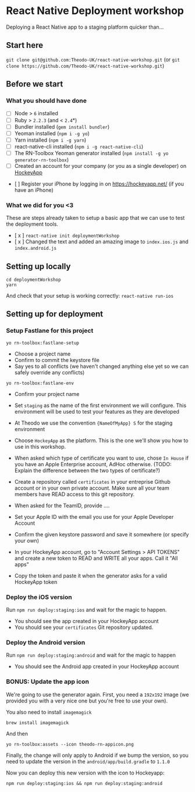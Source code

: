 # React Native Deployment workshop

Deploying a React Native app to a staging platform quicker than...

## Start here

`git clone git@github.com:Theodo-UK/react-native-workshop.git`
(or `git clone https://github.com/Theodo-UK/react-native-workshop.git`)

## Before we start

### What you should have done

- [ ] Node > `6` installed
- [ ] Ruby > `2.2.3` (and < `2.4`*)
- [ ] Bundler installed (`gem install bundler`)
- [ ] Yeoman installed (`npm i -g yo`)
- [ ] Yarn installed (`npm i -g yarn`)
- [ ] react-native-cli installed (`npm i -g react-native-cli`)
- [ ] The RN-Toolbox Yeoman generator installed (`npm install -g yo generator-rn-toolbox`)
- [ ] Created an account for your company (or you as a single developer) on [HockeyApp](https://hockeyapp.net/)
- [ ] Register your iPhone by logging in on https://hockeyapp.net/ (if you have an iPhone)

### What we did for you <3

These are steps already taken to setup a basic app that we can use to test the deployment tools.

- [ x ] `react-native init deploymentWorkshop`
- [ x ] Changed the text and added an amazing image to `index.ios.js` and `index.android.js`

## Setting up locally

```
cd deploymentWorkshop
yarn
```

And check that your setup is working correctly: `react-native run-ios`

## Setting up for deployment

### Setup Fastlane for this project

`yo rn-toolbox:fastlane-setup`

- Choose a project name
- Confirm to commit the keystore file
- Say yes to all conflicts (we haven't changed anything else yet so we can safely override any conflicts)

`yo rn-toolbox:fastlane-env`

- Confirm your project name
- Set `staging` as the name of the first environment we will configure. This environment will be used to test your features as they are developed
- At Theodo we use the convention `{NameOfMyApp} S` for the staging environment
- Choose `HockeyApp` as the platform. This is the one we'll show you how to use in this workshop.
- When asked which type of certificate you want to use, chose `In House` if you have an Apple Enterprise account, AdHoc otherwise. (TODO: Explain the difference between the two types of certificate?)
- Create a repository called `certificates` in your entreprise Github account or in your own private account. Make sure all your team members have READ access to this git repository.

- When asked for the TeamID, provide ....
- Set your Apple ID with the email you use for your Apple Developer Account
- Confirm the given keystore password and save it somewhere (or specify your own)
- In your HockeyApp account, go to "Account Settings > API TOKENS" and create a new token to READ and WRITE all your apps. Call it "All apps"
- Copy the token and paste it when the generator asks for a valid HockeyApp token


### Deploy the iOS version

Run `npm run deploy:staging:ios` and wait for the magic to happen.

- You should see the app created in your HockeyApp account
- You should see your `certificates` Git repository updated.

### Deploy the Android version

Run `npm run deploy:staging:android` and wait for the magic to happen

- You should see the Android app created in your HockeyApp account

### BONUS: Update the app icon

We're going to use the generator again. First, you need a `192x192` image (we provided you with a very nice one but you're free to use your own).

You also need to install `imagemagick`

```
brew install imagemagick
```

And then

```
yo rn-toolbox:assets --icon theodo-rn-appicon.png
```

Finally, the change will only apply to Android if we bump the version, so you need to update the version in the `android/app/build.gradle` to `1.1.0`

Now you can deploy this new version with the icon to Hockeyapp:

```
npm run deploy:staging:ios && npm run deploy:staging:android
```



